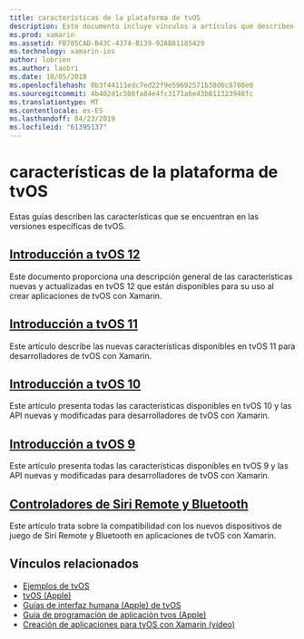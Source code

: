 ```yaml
---
title: características de la plataforma de tvOS
description: Este documento incluye vínculos a artículos que describen las características incluidas en varias versiones de tvOS. También incluye vínculos a un documento que se describe los controladores de Siri Remote y Bluetooth.
ms.prod: xamarin
ms.assetid: FB705CAD-B43C-4374-B139-92AB81185429
ms.technology: xamarin-ios
author: lobrien
ms.author: laobri
ms.date: 10/05/2018
ms.openlocfilehash: 0b3f44111edc7ed22f9e59692571b38d6c8708e0
ms.sourcegitcommit: 4b402d1c508fa84e4fc3171a6e43b811323948fc
ms.translationtype: MT
ms.contentlocale: es-ES
ms.lasthandoff: 04/23/2019
ms.locfileid: "61395137"
---
```

# <a name="tvos-platform-features"></a>características de la plataforma de tvOS

Estas guías describen las características que se encuentran en las versiones específicas de tvOS.

## <a name="introduction-to-tvos-12iostvosplatformintroduction-to-tvos12indexmd"></a>[Introducción a tvOS 12](~/ios/tvos/platform/introduction-to-tvos12/index.md)

Este documento proporciona una descripción general de las características nuevas y actualizadas en tvOS 12 que están disponibles para su uso al crear aplicaciones de tvOS con Xamarin.

## <a name="introduction-to-tvos-11iostvosplatformintroduction-to-tvos11md"></a>[Introducción a tvOS 11](~/ios/tvos/platform/introduction-to-tvos11.md)

Este artículo describe las nuevas características disponibles en tvOS 11 para desarrolladores de tvOS con Xamarin.

## <a name="introduction-to-tvos-10iostvosplatformintroduction-to-tvos10indexmd"></a>[Introducción a tvOS 10](~/ios/tvos/platform/introduction-to-tvos10/index.md)

Este artículo presenta todas las características disponibles en tvOS 10 y las API nuevas y modificadas para desarrolladores de tvOS con Xamarin.

## <a name="introduction-to-tvos-9iostvosplatformtvos9md"></a>[Introducción a tvOS 9](~/ios/tvos/platform/tvos9.md)

Este artículo presenta todas las características disponibles en tvOS 9 y las API nuevas y modificadas para desarrolladores de tvOS con Xamarin.

## <a name="siri-remote-and-bluetooth-controllersiostvosplatformremote-bluetoothmd"></a>[Controladores de Siri Remote y Bluetooth](~/ios/tvos/platform/remote-bluetooth.md)

Este artículo trata sobre la compatibilidad con los nuevos dispositivos de juego de Siri Remote y Bluetooth en aplicaciones de tvOS con Xamarin.

## <a name="related-links"></a>Vínculos relacionados

- [Ejemplos de tvOS](https://developer.xamarin.com/samples/tvos/all/)
- [tvOS (Apple)](https://developer.apple.com/tvos/)
- [Guías de interfaz humana (Apple) de tvOS](https://developer.apple.com/tvos/human-interface-guidelines/)
- [Guía de programación de aplicación tvos (Apple)](https://developer.apple.com/library/prerelease/tvos/documentation/General/Conceptual/AppleTV_PG/)
- [Creación de aplicaciones para tvOS con Xamarin (vídeo)](https://university.xamarin.com/lightninglectures/tvos-with-xamarin)
